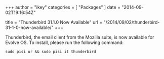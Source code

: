 +++
author = "ikey"
categories = [
"Packages"
]
date =  "2014-09-02T19:16:54Z"

title = "Thunderbird 31.1.0 Now Available"
url = "/2014/09/02/thunderbird-31-1-0-now-available/"
+++

Thunderbird, the email client from the Mozilla suite, is now available for Evolve OS. To install, please run the following command:
<!--more-->

```
sudo pisi ur && sudo pisi it thunderbird
```